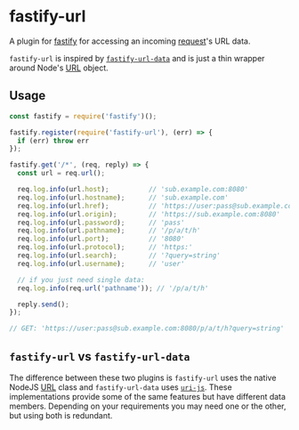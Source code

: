 fastify-url
===========

A plugin for [fastify](https://www.fastify.io/) for accessing an incoming [request](https://www.fastify.io/docs/latest/Request/)'s URL data.

`fastify-url` is inspired by [`fastify-url-data`](https://github.com/fastify/fastify-url-data) and is just a thin wrapper around Node's [URL](https://nodejs.org/api/url.html#url_class_url) object.

## Usage

```javascript
const fastify = require('fastify')();

fastify.register(require('fastify-url'), (err) => {
  if (err) throw err
});

fastify.get('/*', (req, reply) => {
  const url = req.url();

  req.log.info(url.host);          // 'sub.example.com:8080'
  req.log.info(url.hostname);      // 'sub.example.com'
  req.log.info(url.href);          // 'https://user:pass@sub.example.com:8080/p/a/t/h?query=string'
  req.log.info(url.origin);        // 'https://sub.example.com:8080'
  req.log.info(url.password);      // 'pass'
  req.log.info(url.pathname);      // '/p/a/t/h'
  req.log.info(url.port);          // '8080'
  req.log.info(url.protocol);      // 'https:'
  req.log.info(url.search);        // '?query=string'
  req.log.info(url.username);      // 'user'

  // if you just need single data:
  req.log.info(req.url('pathname')); // '/p/a/t/h'

  reply.send();
});

// GET: 'https://user:pass@sub.example.com:8080/p/a/t/h?query=string'
```

## `fastify-url` vs `fastify-url-data`

The difference between these two plugins is `fastify-url` uses the native NodeJS [URL](https://nodejs.org/api/url.html#url_class_url) class and `fastify-url-data` uses [`uri-js`](https://github.com/garycourt/uri-js). These implementations provide some of the same features but have different data members. Depending on your requirements you may need one or the other, but using both is redundant.
